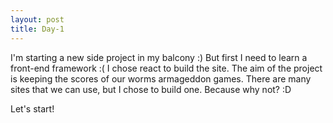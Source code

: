 ```yaml
---
layout: post
title: Day-1
---
```

I'm starting a new side project in my balcony :) But first I need to learn a front-end framework :( I chose react to build the site.
The aim of the project is keeping the scores of our worms armageddon games. There are many sites that we can use, but I chose to build one. Because why not? :D

Let's start!